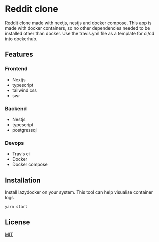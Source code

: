 # Reddit clone

Reddit clone made with nextjs, nestjs and docker compose. This app is made with docker containers, so no other dependencies needed to be installed other than docker. Use the travis.yml file as a template for ci/cd into dockerhub.

## Features

### Frontend
- Nextjs
- typescript
- tailwind css
- swr

### Backend
- Nestjs
- typescript
- postgressql

### Devops
- Travis ci
- Docker
- Docker compose


## Installation

Install lazydocker on your system. This tool can help visualise container logs

```bash
yarn start
```

## License
[MIT](https://choosealicense.com/licenses/mit/)
